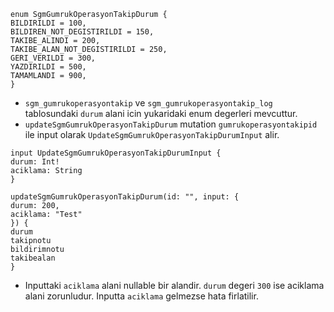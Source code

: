 ```
enum SgmGumrukOperasyonTakipDurum {
BILDIRILDI = 100,
BILDIREN_NOT_DEGISTIRILDI = 150,
TAKIBE_ALINDI = 200,
TAKIBE_ALAN_NOT_DEGISTIRILDI = 250,
GERI_VERILDI = 300,
YAZDIRILDI = 500,
TAMAMLANDI = 900,
}
```

- `sgm_gumrukoperasyontakip` ve `sgm_gumrukoperasyontakip_log` tablosundaki `durum` alani icin yukaridaki enum degerleri mevcuttur.
- `updateSgmGumrukOperasyonTakipDurum` mutation `gumrukoperasyontakipid` ile  input olarak  `UpdateSgmGumrukOperasyonTakipDurumInput` alir. 

```
input UpdateSgmGumrukOperasyonTakipDurumInput {
durum: Int!
aciklama: String
}
```

```
updateSgmGumrukOperasyonTakipDurum(id: "", input: {
durum: 200,
aciklama: "Test"
}) {
durum
takipnotu
bildirimnotu
takibealan
}
```

-  Inputtaki `aciklama` alani nullable bir alandir. `durum` degeri `300` ise aciklama alani zorunludur. Inputta `aciklama` gelmezse hata firlatilir.